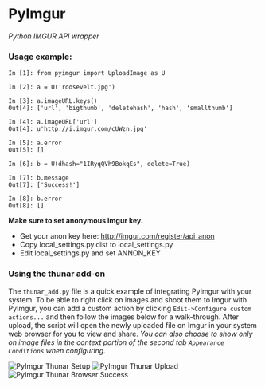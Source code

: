 # PyImgur

_Python IMGUR API wrapper_

 
### Usage example:

```
In [1]: from pyimgur import UploadImage as U

In [2]: a = U('roosevelt.jpg')

In [3]: a.imageURL.keys()
Out[4]: ['url', 'bigthumb', 'deletehash', 'hash', 'smallthumb']

In [4]: a.imageURL['url']
Out[4]: u'http://i.imgur.com/cUWzn.jpg'

In [5]: a.error
Out[5]: []

In [6]: b = U(dhash="1IRyqQVh9BokqEs", delete=True)

In [7]: b.message
Out[7]: ['Success!']

In [8]: b.error
Out[8]: []
```

__Make sure to set anonymous imgur key.__

* Get your anon key here: http://imgur.com/register/api_anon
* Copy local_settings.py.dist to local_settings.py
* Edit local_settings.py and set ANNON_KEY

### Using the thunar add-on
The `thunar_add.py` file is a quick example of integrating PyImgur with your system.
To be able to right click on images and shoot them to Imgur with PyImgur, you can add a custom action 
by clicking `Edit->Configure custom actions...` and then follow the images below for a walk-through.
After upload, the script will open the newly uploaded file on Imgur in your system web browser for you to view and share.
_You can also choose to show only on image files in the context portion of the second tab `Appearance Conditions` when configuring._

![PyImgur Thunar Setup](http://mutaku.com/pyimgur_thunar1.png)
![PyImgur Thunar Upload](http://mutaku.com/pyimgur_thunar2.png)
![PyImgur Thunar Browser Success](http://mutaku.com/pyimgur_thunar3.png)